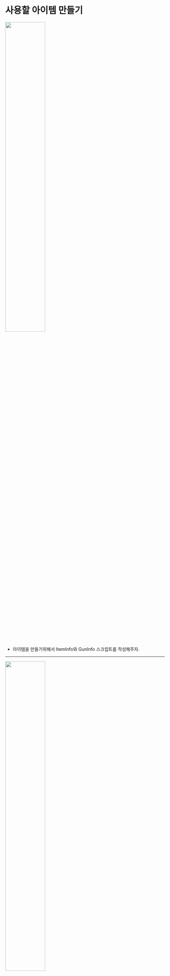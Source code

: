 사용할 아이템 만들기      
=======================
<img src="https://github.com/isp829/3dunitymulty/blob/master/images/lecture6/lecture6-1/6-1-1.PNG" width="50%">  

* 아이템을 만들기위해서 ItemInfo와 GunInfo 스크립트를 작성해주자.   

------------------------------------------------------     
<img src="https://github.com/isp829/3dunitymulty/blob/master/images/lecture6/lecture6-1/6-1-2.PNG" width="50%">  
<img src="https://github.com/isp829/3dunitymulty/blob/master/images/lecture6/lecture6-1/6-1-3.PNG" width="50%">  


* 각각 ItemInfo와 GunInfo의 스크립트이다.  
* ScriptableObject를 사용하여 간단하게 많은 양의 프리펩들에 정보를 넣어 줄 수 있다.  
* GunInfo는 ItemInfo를 받아서 New Gun menu를 만들도록 해주자.  

------------------------------------------------------  
```
using System.Collections;
using System.Collections.Generic;
using UnityEngine;

public class ItemInfo : ScriptableObject
//데이터를 저장하는 데 사용할 수 있는 데이터 컨테이너
//불러올때마다 사본이 생성되는 것을 방지하여 메모리 사용을 줄임
//프리팹이 있는 프로젝트의 경우 유용함 메모리에 데이터 사본을 하나만 저장
{
    public string itemName;
}

```

* ItemInfo 스크립트이다.

---------------
```
using System.Collections;
using System.Collections.Generic;
using UnityEngine;
[CreateAssetMenu(menuName ="3Dgame/New Gun")]
//해당이름 가진 에셋메뉴 만들어주기
public class GunInfo : ItemInfo//아이템 인포로부터 받아옴
{
   
}

```

* GunInfo 스크립트이다.  

---------------

<img src="https://github.com/isp829/3dunitymulty/blob/master/images/lecture6/lecture6-1/6-1-4.PNG" width="50%">  


* Asset=>Items=>Guns폴더들을 만들어주자.  

------------------------------------------------------     
<img src="https://github.com/isp829/3dunitymulty/blob/master/images/lecture6/lecture6-1/6-1-5.PNG" width="50%">  
<img src="https://github.com/isp829/3dunitymulty/blob/master/images/lecture6/lecture6-1/6-1-6.PNG" width="50%">  
<img src="https://github.com/isp829/3dunitymulty/blob/master/images/lecture6/lecture6-1/6-1-7.PNG" width="50%">  


* 2개의 New Gun을 만들어준다.    
* 각각 Gun1과 Gun2로 이름 지어주고 item info에도 Gun1과 Gun2라고 써주자.  

------------------------------------------------------     
<img src="https://github.com/isp829/3dunitymulty/blob/master/images/lecture6/lecture6-1/6-1-8.PNG" width="50%">  

* PlayerController 프리펩에서 itemHolder를 만들어주고 Gun1Item과 Gun2Item을 넣어주자.  

------------------------------------------------------     
<img src="https://github.com/isp829/3dunitymulty/blob/master/images/lecture6/lecture6-1/6-1-9.PNG" width="50%">  

* Item 스크립트를 작정해주자.  

------------------------------------------------------     
<img src="https://github.com/isp829/3dunitymulty/blob/master/images/lecture6/lecture6-1/6-1-10.PNG" width="50%">  

* 간단하게 itemInfo를 받고 해당 아이템 game Object를 등록할 수 있게 해준다.  

---------------------------  
```
using System.Collections;
using System.Collections.Generic;
using UnityEngine;

public class Item : MonoBehaviour
{
    public ItemInfo itemInfo;
    public GameObject itemGameObject;
}

```

* Item스크립트이다.  

------------------------------------------------------     
<img src="https://github.com/isp829/3dunitymulty/blob/master/images/lecture6/lecture6-1/6-1-11.PNG" width="50%">  

* GunItem안에 Gun1과 Gun2의 빈 gameObject를 넣고 총 모델링으로 쓸 큐브들을 넣어주자.  

------------------------------------------------------     
<img src="https://github.com/isp829/3dunitymulty/blob/master/images/lecture6/lecture6-1/6-1-12.PNG" width="50%">  
<img src="https://github.com/isp829/3dunitymulty/blob/master/images/lecture6/lecture6-1/6-1-13.PNG" width="50%">  

* 두 총의 구분을 위해서 Gun1은 비교적 두껍게, Gun2은 얇게 만들어주자.  

------------------------------------------------------     
<img src="https://github.com/isp829/3dunitymulty/blob/master/images/lecture6/lecture6-1/6-1-14.PNG" width="50%">  
<img src="https://github.com/isp829/3dunitymulty/blob/master/images/lecture6/lecture6-1/6-1-15.PNG" width="50%">  

* Gun1/2Item에 item 스크립트를 넣어주고 각각의 ItemInfo와 ItemGameObject를 넣어주자.  

------------------------------------------------------     
<img src="https://github.com/isp829/3dunitymulty/blob/master/images/lecture6/lecture6-1/6-1-16.PNG" width="50%">  
<img src="https://github.com/isp829/3dunitymulty/blob/master/images/lecture6/lecture6-1/6-1-17.PNG" width="50%">  
<img src="https://github.com/isp829/3dunitymulty/blob/master/images/lecture6/lecture6-1/6-1-18.PNG" width="50%">  

* PlayerContrller스크립트를 수정해주자.
* 아이템 목록을 만들어주고 현재 아이템이 뭔지 알 수 있게 int를 선언해준다.  
* 현재 아이템을 끼는 코드와 시작할때는 첫번째 아이템을 끼도록 코드를 수정해주자.  

------------------------------------------------------    
```
using System.Collections;
using System.Collections.Generic;
using UnityEngine;
using Photon.Pun;

public class PlayerController : MonoBehaviour
{
    [SerializeField] float mouseSensitivity, sprintSpeed, walkSpeed, jumpForce, smoothTime;
    [SerializeField] GameObject cameraHolder;
    [SerializeField] Item[] items;
    public int itemIndex;
    public int previousItemIndex=-1;//기본 아이템 값 없도록
    //마우스감도 뛰는속도 걷는속도 점프힘 뛰기걷기바꿀때 가속시간
    float verticalLookRotation;
    bool grounded;//점프를 위한 바닥체크
    Vector3 smoothMoveVelocity;
    Vector3 moveAmount;//실제 이동거리

    Rigidbody rb;
    PhotonView PV;

    void Awake()
    {
        rb = GetComponent<Rigidbody>();
        PV = GetComponent<PhotonView>();
    }

    void Start()
    {
        if (PV.IsMine)
        {
            EquipItem(0);//시작하고 내 포톤뷰면 1번 아이템끼기(2번 아이템은 번호상 1이다)
        }
        else
        {
            Destroy(GetComponentInChildren<Camera>().gameObject);
            //내꺼 아니면 카메라 없애기
            Destroy(rb);
            //내거아니면 리지드 바디 없애주기
        }
    }

    void Update()
    {
        if (!PV.IsMine)
            return;//내꺼아니면 작동안함
        Look();
        Move();
        Jump();
    }
   
    void Look() 
    {
        transform.Rotate(Vector3.up * Input.GetAxis("Mouse X") * mouseSensitivity);
        //마우스 움직이는 정도*민감도만큼 각도 움직이기
        verticalLookRotation += Input.GetAxis("Mouse Y") * mouseSensitivity;
        //마우스 움직이는 정도*민감도만큼 각도 값 받기
        verticalLookRotation = Mathf.Clamp(verticalLookRotation, -90f, 90f);
        //y축 -90도에서 90도만 값으로 받음
        cameraHolder.transform.localEulerAngles = Vector3.left * verticalLookRotation;
        //받은 각도로 카메라도 돌려줌
    }

    void Move()
    {
        Vector3 moveDir = new Vector3(Input.GetAxisRaw("Horizontal"), 0, Input.GetAxisRaw("Vertical")).normalized;
        //벡더방향을 가지지만 크기는 1로 노말라이즈
        moveAmount = Vector3.SmoothDamp(moveAmount, moveDir * (Input.GetKey(KeyCode.LeftShift) ? sprintSpeed : walkSpeed), ref smoothMoveVelocity, smoothTime);
        //왼쪽 쉬프트가 누르면 뛰는속도, 나머지는 걷는속도로하기
        //smoothTime만큼에 걸쳐서 이동해주기. 
    }

    void Jump()
    {
        if (Input.GetKeyDown(KeyCode.Space) && grounded)//땅위에서 스페이스바 누르면
        {
            rb.AddForce(transform.up * jumpForce);//점프력만큼위로 힘받음
        }
    }

    void EquipItem(int _index)
    {
        itemIndex = _index;
        items[itemIndex].itemGameObject.SetActive(true);//itemIndex번쨰 아이템 on
        if (previousItemIndex != -1)//만약 초기 상태가 아니라면
        {
            items[previousItemIndex].itemGameObject.SetActive(false);
            //내가 아까 꼈던 아이템은 off
        }
        previousItemIndex = itemIndex;//무한 사이클
    }

    public void SetGroundedState(bool _grounded)
    {
        grounded = _grounded;
    }

    void FixedUpdate()
    {
        if (!PV.IsMine)
            return;//내꺼아니면 작동안함
        rb.MovePosition(rb.position + transform.TransformDirection(moveAmount) * Time.fixedDeltaTime);
        //이동하는거는 계산 끝난 moveAmount만큼만 고정된시간(0.2초)마다에 맞춰서
    }
}

```

* 수정한 PlayerController스크립트의 전문이다.  

-------------------------------   
<img src="https://github.com/isp829/3dunitymulty/blob/master/images/lecture6/lecture6-1/6-1-19.png" width="50%">  

* 수정한 PlayerContrller에서 Gun1과 Gun2를 등록해주자.   

------------------------------------------------------    
<img src="https://github.com/isp829/3dunitymulty/blob/master/images/lecture6/lecture6-1/6-1-20.PNG" width="50%">  

* 실행해보면 1번 아이템으로 등록한걸 들고있는걸 볼 수 있다.  

------------------------------------------------------    
[목차로](https://github.com/isp829/Unity3DMulti/blob/master/README.md)  
[다음](https://github.com/isp829/Unity3DMulti/blob/master/lecture/lecture6-2.md)  
-----------------------------
